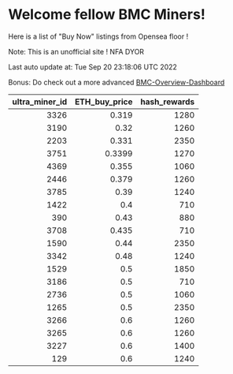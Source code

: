 # Welcome fellow BMC Miners!
Here is a list of "Buy Now" listings from Opensea floor !

Note: This is an unofficial site ! NFA DYOR

Last auto update at: Tue Sep 20 23:18:06 UTC 2022

Bonus: Do check out a more advanced [BMC-Overview-Dashboard](https://dune.com/defifunk/BMC-Overview-Dashboard)


|   ultra_miner_id |   ETH_buy_price |   hash_rewards |
|-----------------:|----------------:|---------------:|
|             3326 |          0.319  |           1280 |
|             3190 |          0.32   |           1260 |
|             2203 |          0.331  |           2350 |
|             3751 |          0.3399 |           1270 |
|             4369 |          0.355  |           1060 |
|             2446 |          0.379  |           1260 |
|             3785 |          0.39   |           1240 |
|             1422 |          0.4    |            710 |
|              390 |          0.43   |            880 |
|             3708 |          0.435  |            710 |
|             1590 |          0.44   |           2350 |
|             3342 |          0.48   |           1240 |
|             1529 |          0.5    |           1850 |
|             3186 |          0.5    |            710 |
|             2736 |          0.5    |           1060 |
|             1265 |          0.5    |           2350 |
|             3266 |          0.6    |           1260 |
|             3265 |          0.6    |           1260 |
|             3227 |          0.6    |           1400 |
|              129 |          0.6    |           1240 |